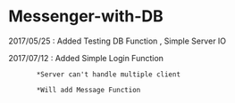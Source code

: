 # Messenger-with-DB
2017/05/25 : Added Testing DB Function , Simple Server IO

2017/07/12 : Added Simple Login Function

           *Server can't handle multiple client
           
           *Will add Message Function
